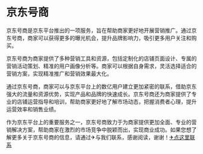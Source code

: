 # 京东号商

京东号商是京东平台推出的一项服务，旨在帮助商家更好地开展营销推广。通过京东号商，商家可以获得更多的曝光机会，提升品牌影响力，吸引更多用户关注和购买。

京东号商为商家提供了多种营销工具和资源，包括定制化的店铺页面设计、专属的营销活动策划、精准的用户画像分析等。商家可以根据自身需求，灵活选择适合的营销方案，实现精准推广和营销效果最大化。

通过京东号商，商家可以与京东平台上的数亿用户建立更加紧密的联系，借助京东强大的流量和资源优势，实现产品和品牌的快速成长。京东号商还为商家提供了专业的店铺运营指导和培训，帮助商家更好地了解市场动态，把握消费者心理，提升运营效率和销售业绩。

作为京东平台上的重要服务之一，京东号商致力于为商家提供更加全面、专业的营销解决方案，帮助商家在激烈的市场竞争中脱颖而出，实现商业成功。如果您想了解更多关于京东号商的信息，请通过✈与我们联系，感谢阅读，谢谢！[✈点这里联系](https://acc.k02.cc)